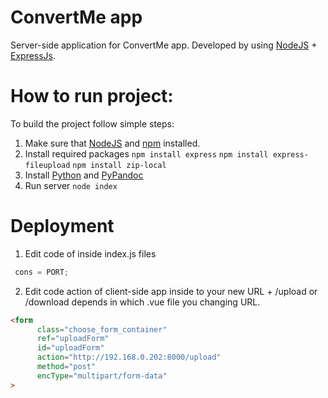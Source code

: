 # ConvertMe app
Server-side application for ConvertMe app. Developed by using [NodeJS](https://nodejs.org/) + [ExpressJs](https://expressjs.com).

# How to run project:
To build the project follow simple steps:
  1. Make sure that [NodeJS](https://nodejs.org/en/download/) and [npm](https://www.npmjs.com/get-npm) installed.
  2. Install required packages ```npm install express``` ```npm install express-fileupload``` ```npm install zip-local```
  3. Install [Python](https://www.python.org) and [PyPandoc](https://pypi.org/project/pypandoc/)
  4. Run server ```node index```

 # Deployment
  1. Edit code of inside index.js files
```js
 cons = PORT;
``` 

  2. Edit code action of client-side app inside to your new URL + /upload or /download depends in which .vue file you changing URL.
```html
<form
      class="choose_form_container"
      ref="uploadForm"
      id="uploadForm"
      action="http://192.168.0.202:8000/upload"
      method="post"
      encType="multipart/form-data"
>
```

 
